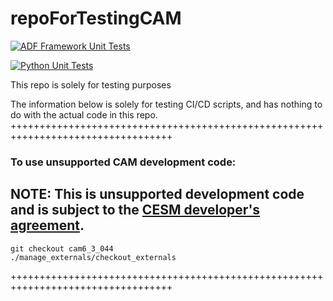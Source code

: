 # repoForTestingCAM

[![ADF Framework Unit Tests](https://github.com/NCAR/repoForTestingCAM/actions/workflows/ADF_unit_tests.yaml/badge.svg)](https://github.com/NCAR/repoForTestingCAM/actions/workflows/ADF_unit_tests.yaml)

[![Python Unit Tests](https://github.com/NCAR/repoForTestingCAM/actions/workflows/python_unit_tests.yml/badge.svg)](https://github.com/NCAR/repoForTestingCAM/actions/workflows/python_unit_tests.yml)

This repo is solely for testing purposes

The information below is solely for testing CI/CD scripts, and has nothing to do with the actual code in this repo.
++++++++++++++++++++++++++++++++++++++++++++++++++++++++++++++++++++++++++++++++++


### To use unsupported CAM **development** code:

## NOTE: This is **unsupported** development code and is subject to the [CESM developer's agreement](http://www.cgd.ucar.edu/cseg/development-code.html).
<!-- First line of CAM-dev tag code -->
```
git checkout cam6_3_044
./manage_externals/checkout_externals
```
<!-- Last line of CAM-dev tag code -->
++++++++++++++++++++++++++++++++++++++++++++++++++++++++++++++++++++++++++++++++++
